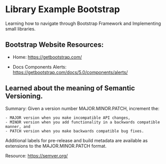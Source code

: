 # Library Example Bootstrap

Learning how to navigate through Bootstrap Framework and Implementing small libraries.

## Bootstrap Website Resources:

- Home: https://getbootstrap.com/

- Docs Components Alerts: https://getbootstrap.com/docs/5.0/components/alerts/







## Learned about the meaning of Semantic Versioning.  

Summary: Given a version number MAJOR.MINOR.PATCH, increment the:

    - MAJOR version when you make incompatible API changes,
    - MINOR version when you add functionality in a backwards compatible manner, and
    - PATCH version when you make backwards compatible bug fixes.

Additional labels for pre-release and build metadata are available as extensions to the MAJOR.MINOR.PATCH format.

Resource: https://semver.org/

